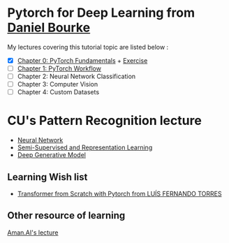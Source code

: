 # **Pytorch for Deep Learning** from [Daniel Bourke](https://youtu.be/Z_ikDlimN6A?si=JYUbk7jNR2Gfw1zn)

My lectures covering this tutorial topic are listed below :

- [x]  [Chapter 0: PyTorch Fundamentals](https://github.com/RadchaneepornC/DeepLearning/blob/main/Chapter%200%3A%20PyTorch%20Fundamentals.md) + [Exercise](https://github.com/RadchaneepornC/DeepLearning/blob/main/Exercise_Chapter%200%3A%20PyTorch%20Fundamentals.ipynb)
- [ ] [Chapter 1: PyTorch Workflow](https://github.com/RadchaneepornC/DeepLearning/blob/main/Chapter%201%3A%20PyTorch%20Workflow.md)
- [ ] Chapter 2: Neural Network Classification
- [ ] Chapter 3: Computer Vision
- [ ] Chapter 4: Custom Datasets

# CU's Pattern Recognition lecture
- [Neural Network](https://github.com/RadchaneepornC/DeepLearning/blob/main/NeuralNetworks.md)
- [Semi-Supervised and Representation Learning](https://github.com/RadchaneepornC/DeepLearning/blob/main/SemiSupervised%26RepresentationLearning.md)
- [Deep Generative Model](https://github.com/RadchaneepornC/DeepLearning/blob/main/DeepGenerativeModel.md)

## Learning Wish list 
- [Transformer from Scratch with Pytorch from LUÍS FERNANDO TORRES](https://www.kaggle.com/code/lusfernandotorres/transformer-from-scratch-with-pytorch/notebook)

## Other resource of learning
[Aman.AI's lecture](https://aman.ai)
